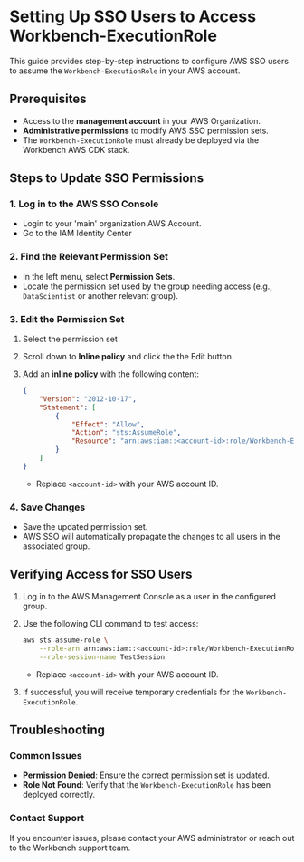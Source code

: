 # Setting Up SSO Users to Access Workbench-ExecutionRole

This guide provides step-by-step instructions to configure AWS SSO users to assume the `Workbench-ExecutionRole` in your AWS account.

## Prerequisites

- Access to the **management account** in your AWS Organization.
- **Administrative permissions** to modify AWS SSO permission sets.
- The `Workbench-ExecutionRole` must already be deployed via the Workbench AWS CDK stack.


## Steps to Update SSO Permissions

### 1. Log in to the AWS SSO Console

- Login to your 'main' organization AWS Account.
- Go to the IAM Identity Center

### 2. Find the Relevant Permission Set

- In the left menu, select **Permission Sets**.
- Locate the permission set used by the group needing access (e.g., `DataScientist` or another relevant group).

### 3. Edit the Permission Set

1. Select the permission set
2. Scroll down to **Inline policy** and click the the Edit button.
2. Add an **inline policy** with the following content:

    ```json
    {
        "Version": "2012-10-17",
        "Statement": [
            {
                "Effect": "Allow",
                "Action": "sts:AssumeRole",
                "Resource": "arn:aws:iam::<account-id>:role/Workbench-ExecutionRole"
            }
        ]
    }
    ```

    - Replace `<account-id>` with your AWS account ID.

### 4. Save Changes

- Save the updated permission set.
- AWS SSO will automatically propagate the changes to all users in the associated group.


## Verifying Access for SSO Users

1. Log in to the AWS Management Console as a user in the configured group.
2. Use the following CLI command to test access:

    ```bash
    aws sts assume-role \
        --role-arn arn:aws:iam::<account-id>:role/Workbench-ExecutionRole \
        --role-session-name TestSession
    ```

    - Replace `<account-id>` with your AWS account ID.

3. If successful, you will receive temporary credentials for the `Workbench-ExecutionRole`.


## Troubleshooting

### Common Issues

- **Permission Denied**: Ensure the correct permission set is updated.
- **Role Not Found**: Verify that the `Workbench-ExecutionRole` has been deployed correctly.

### Contact Support

If you encounter issues, please contact your AWS administrator or reach out to the Workbench support team.